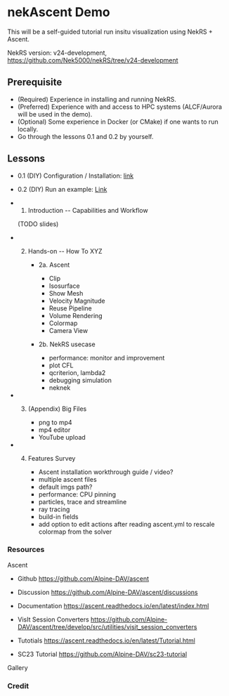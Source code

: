 # nekAscent Demo     

This will be a self-guided tutorial run insitu visualization using NekRS + Ascent.

NekRS version: v24-development, https://github.com/Nek5000/nekRS/tree/v24-development

## Prerequisite

- (Required) Experience in installing and running NekRS.
- (Preferred) Experience with and access to HPC systems (ALCF/Aurora will be used in the demo).
- (Optional) Some experience in Docker (or CMake) if one wants to run locally.
- Go through the lessons 0.1 and 0.2 by yourself.

## Lessons

- 0.1 (DIY) Configuration / Installation: [link](L0_1_nekAscent_configuration.md)

- 0.2 (DIY) Run an example: [Link](L0_2_run_an_example.md)

- 1. Introduction -- Capabilities and Workflow        

  (TODO slides)

- 2. Hands-on -- How To XYZ

     - 2a. Ascent

       - Clip
       - Isosurface
       - Show Mesh
       - Velocity Magnitude
       - Reuse Pipeline
       - Volume Rendering
       - Colormap
       - Camera View

     - 2b. NekRS usecase

       - performance: monitor and improvement
       - plot CFL
       - qcriterion, lambda2
       - debugging simulation
       - neknek

- 3. (Appendix) Big Files        

     - png to mp4
     - mp4 editor
     - YouTube upload

- 4. Features Survey

     - Ascent installation workthrough guide / video?
     - multiple ascent files
     - default imgs path?
     - performance: CPU pinning
     - particles, trace and streamline
     - ray tracing
     - build-in fields
     - add option to edit actions after reading ascent.yml to rescale colormap from the solver


### Resources

Ascent

- Github
  https://github.com/Alpine-DAV/ascent

- Discussion
  https://github.com/Alpine-DAV/ascent/discussions

- Documentation
  https://ascent.readthedocs.io/en/latest/index.html

- VisIt Session Converters
  https://github.com/Alpine-DAV/ascent/tree/develop/src/utilities/visit_session_converters

- Tutotials
  https://ascent.readthedocs.io/en/latest/Tutorial.html

- SC23 Tutorial
  https://github.com/Alpine-DAV/sc23-tutorial

Gallery


### Credit

